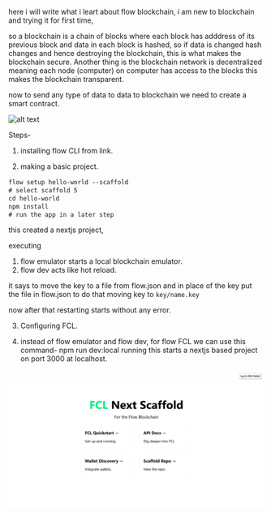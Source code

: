 here i will write what i leart about flow blockchain, 
i am new to blockchain and trying it for first time,

so a blockchain is a chain of blocks where each block has adddress of its previous block and data in each block is hashed, so if data is changed hash changes and hence destroying the blockchain,
this is what makes the blockchain secure.
Another thing is the blockchain network is decentralized meaning each node (computer) on computer has access to the blocks this makes the blockchain transparent.

now to send any type of data to data to blockchain we need to create a smart contract.

![alt text](https://developers.flow.com/assets/images/flow-dapp-anatomy-405f1d7a441d7ba4f9bafd6f2915d2f5.png)

Steps-
1. installing flow CLI from link.

2. making a basic project.
```
flow setup hello-world --scaffold
# select scaffold 5
cd hello-world
npm install
# run the app in a later step
```

this created a nextjs project,

executing 
1. flow emulator starts a local blockchain emulator.
2. flow dev acts like hot reload.

it says to move the key to a file from flow.json and in place of the key put the file in flow.json 
to do that moving key to ```key/name.key```

now after that restarting starts without any error.

3. Configuring FCL.

4. instead of flow emulator and flow dev, for flow FCL we can use this command-   npm run dev:local
running this starts a nextjs based project on port 3000 at localhost.

![alt text](image-1.png)

